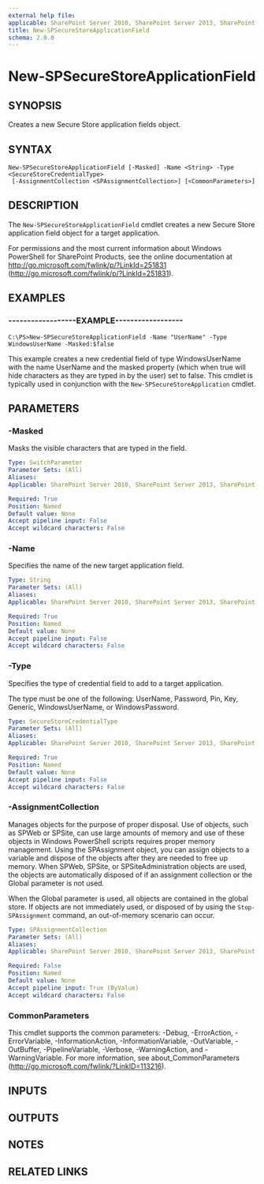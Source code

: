 ```yaml
---
external help file: 
applicable: SharePoint Server 2010, SharePoint Server 2013, SharePoint Server 2016
title: New-SPSecureStoreApplicationField
schema: 2.0.0
---
```


# New-SPSecureStoreApplicationField

## SYNOPSIS
Creates a new Secure Store application fields object.


## SYNTAX

```
New-SPSecureStoreApplicationField [-Masked] -Name <String> -Type <SecureStoreCredentialType>
 [-AssignmentCollection <SPAssignmentCollection>] [<CommonParameters>]
```

## DESCRIPTION
The `New-SPSecureStoreApplicationField` cmdlet creates a new Secure Store application field object for a target application.

For permissions and the most current information about Windows PowerShell for SharePoint Products, see the online documentation at http://go.microsoft.com/fwlink/p/?LinkId=251831 (http://go.microsoft.com/fwlink/p/?LinkId=251831).


## EXAMPLES

### ------------------EXAMPLE------------------
```
C:\PS>New-SPSecureStoreApplicationField -Name "UserName" -Type WindowsUserName -Masked:$false
```

This example creates a new credential field of type WindowsUserName with the name UserName and the masked property (which when true will hide characters as they are typed in by the user) set to false.
This cmdlet is typically used in conjunction with the `New-SPSecureStoreApplication` cmdlet.


## PARAMETERS

### -Masked
Masks the visible characters that are typed in the field.

```yaml
Type: SwitchParameter
Parameter Sets: (All)
Aliases: 
Applicable: SharePoint Server 2010, SharePoint Server 2013, SharePoint Server 2016

Required: True
Position: Named
Default value: None
Accept pipeline input: False
Accept wildcard characters: False
```

### -Name
Specifies the name of the new target application field.

```yaml
Type: String
Parameter Sets: (All)
Aliases: 
Applicable: SharePoint Server 2010, SharePoint Server 2013, SharePoint Server 2016

Required: True
Position: Named
Default value: None
Accept pipeline input: False
Accept wildcard characters: False
```

### -Type
Specifies the type of credential field to add to a target application.

The type must be one of the following: UserName, Password, Pin, Key, Generic, WindowsUserName, or WindowsPassword.

```yaml
Type: SecureStoreCredentialType
Parameter Sets: (All)
Aliases: 
Applicable: SharePoint Server 2010, SharePoint Server 2013, SharePoint Server 2016

Required: True
Position: Named
Default value: None
Accept pipeline input: False
Accept wildcard characters: False
```

### -AssignmentCollection
Manages objects for the purpose of proper disposal.
Use of objects, such as SPWeb or SPSite, can use large amounts of memory and use of these objects in Windows PowerShell scripts requires proper memory management.
Using the SPAssignment object, you can assign objects to a variable and dispose of the objects after they are needed to free up memory.
When SPWeb, SPSite, or SPSiteAdministration objects are used, the objects are automatically disposed of if an assignment collection or the Global parameter is not used.

When the Global parameter is used, all objects are contained in the global store.
If objects are not immediately used, or disposed of by using the `Stop-SPAssignment` command, an out-of-memory scenario can occur.

```yaml
Type: SPAssignmentCollection
Parameter Sets: (All)
Aliases: 
Applicable: SharePoint Server 2010, SharePoint Server 2013, SharePoint Server 2016

Required: False
Position: Named
Default value: None
Accept pipeline input: True (ByValue)
Accept wildcard characters: False
```

### CommonParameters
This cmdlet supports the common parameters: -Debug, -ErrorAction, -ErrorVariable, -InformationAction, -InformationVariable, -OutVariable, -OutBuffer, -PipelineVariable, -Verbose, -WarningAction, and -WarningVariable. For more information, see about_CommonParameters (http://go.microsoft.com/fwlink/?LinkID=113216).

## INPUTS

## OUTPUTS

## NOTES

## RELATED LINKS

